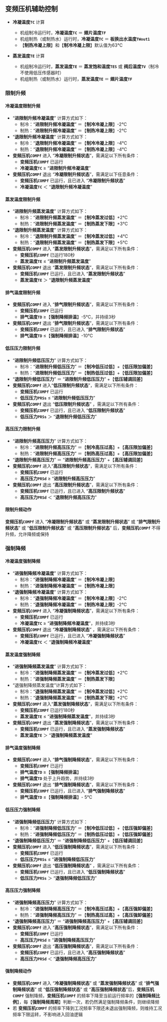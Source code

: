<!-- 注意事项 -->
<!-- 起始分级标题：##（二级标题） -->

## 变频压机辅助控制

- **冷凝温度`TC`** 计算
  - 机组制冷运行时，**冷凝温度`TC`** ＝  **翅片温度`TF`**
  - 机组制热（或制热水）运行时，**冷凝温度`TC`** ＝ **板换出水温度`TWout1`**
  - 【**制热冷凝上限**】和【**制冷冷凝上限**】默认值为63℃

- **蒸发温度`TE`** 计算
  - 机组制冷运行时，**蒸发温度`TE`** ＝ **蒸发饱和温度`TES`** 或 **阀后温度`TV`**（制冷不使用低压传感器时）
  - 机组制热（或制热水）运行时，**蒸发温度`TE`** ＝  **翅片温度`TF`**
### 限制升频

#### 冷凝温度限制升频

- “**进限制升频冷凝温度**” 计算方式如下：
  - 制冷：“**进限制升频冷凝温度**” ＝【**制冷冷凝上限**】-2℃
  - 制热：“**进限制升频冷凝温度**” ＝【**制热冷凝上限**】-2℃
- “**退限制升频冷凝温度**” 计算方式如下：
  - 制冷：“**退限制升频冷凝温度**” ＝【**制冷冷凝上限**】-4℃
  - 制热：“**退限制升频冷凝温度**” ＝【**制热冷凝上限**】-4℃
- **变频压机`COMPf`** 进入 “**冷凝限制升频状态**”，需满足以下所有条件：
  - **变频压机`COMPf`** 已运行
  - **冷凝温度`TC`** ≥ “**进限制升频冷凝温度**”
- **变频压机`COMPf`** 退出 “**冷凝限制升频状态**”，需满足以下任意条件：
  - **变频压机`COMPf`** 已运行，且已进入 “**冷凝限制升频状态**”
  - **冷凝温度`TC`** ＜ “**退限制升频冷凝温度**”

#### 蒸发温度限制升频

- “**进限制升频蒸发温度**” 计算方式如下：
  - 制冷：“**进限制升频蒸发温度**” ＝【**制冷蒸发过低**】+2℃
  - 制热：“**进限制升频蒸发温度**” ＝【**制热蒸发下限**】+3℃
- “**退限制升频蒸发温度**” 计算方式如下：
  - 制冷：“**退限制升频蒸发温度**” ＝【**制冷蒸发过低**】+4℃
  - 制热：“**退限制升频蒸发温度**” ＝【**制热蒸发下限**】+5℃
- **变频压机`COMPf`** 进入 “**蒸发限制升频状态**”，需满足以下所有条件：
  - **变频压机`COMPf`** 已运行180秒
  - **蒸发温度`TE`** ≤ “**进限制升频蒸发温度**”
- **变频压机`COMPf`** 退出 “**蒸发限制升频状态**”，需满足以下所有条件：
  - **变频压机`COMPf`** 已运行，且已进入 “**蒸发限制升频状态**”
  - **蒸发温度`TE`** ＞ “**退限制升频蒸发温度**”

#### 排气温度限制升频

- **变频压机`COMPf`** 进入 “**排气限制升频状态**”，需满足以下所有条件：
  - **变频压机`COMPf`** 已运行
  - **排气温度`TD`** ≥【**强制降频排温**】-5℃，并持续3秒
- **变频压机`COMPf`** 退出 “**排气限制升频状态**”，需满足以下所有条件：
  - **变频压机`COMPf`** 已运行，且已进入 “**排气限制升频状态**”
  - **排气温度`TD`** ≤【**强制降频排温**】-10℃

#### 低压压力限制升频

- “**进限制升频低压压力**” 计算方式如下：
  - 制冷：“**进限制升频低压压力**” ＝【**制冷低压过低**】+【**低压限加偏差**】
  - 制热：“**进限制升频低压压力**” ＝【**制热低压过低**】+【**低压限加偏差**】
- “**退限制升频低压压力**” ＝ “**进限制升频低压压力**” +【**低压辅调回差**】
- **变频压机`COMPf`** 进入“**低压限制升频状态**”，需满足以下所有条件：
  - **变频压机`COMPf`** 已运行
  - **低压压力`PRSs`** ≤ “**进限制升频低压压力**”
- **变频压机`COMPf`** 退出 “**低压限制升频状态**” ，需满足以下所有条件：
  - **变频压机`COMPf`** 已运行，且已进入 “**低压限制升频状态**”
  - **低压压力`PRSs`** ＞ “**退限制升频低压压力**”

#### 高压压力限制升频

- “**进限制升频高压压力**” 计算方式如下：
  - 制冷：“**进限制升频高压压力**” ＝【**制冷高压过高**】+【**高压限加偏差**】
  - 制热：“**进限制升频高压压力**” ＝【**制热高压过高**】+【**高压限加偏差**】
- “**退限制升频高压压力**” ＝ “**进限制升频高压压力**” +【**高压辅调回差**】
- **变频压机`COMPf`** 进入“**高压限制升频状态**”，需满足以下所有条件：
  - **变频压机`COMPf`** 已运行
  - **高压压力`PRSd`** ≥ “**进限制升频高压压力**”
- **变频压机`COMPf`** 退出 “**高压限制升频状态**”，需满足以下所有条件：
  - **变频压机`COMPf`** 已运行，且已进入 “**高压限制升频状态**”
  - **高压压力`PRSd`** ＜ “**退限制升频高压压力**”

#### 限制升频动作

**变频压机`COMPf`** 进入 “**冷凝限制升频状态**” 或 “**蒸发限制升频状态**” 或 “**排气限制升频状态**” 或 “**低压限制升频状态**” 或 “**高压限制升频状态**” 后，**变频压机`COMPf`** 不得升频，允许降频或保持

### 强制降频

#### 冷凝温度强制降频

- “**进强制降频冷凝温度**” 计算方式如下：
  - 制冷：“**进强制降频冷凝温度**” ＝【**制冷冷凝上限**】
  - 制热：“**进强制降频冷凝温度**” ＝【**制热冷凝上限**】
- “**退强制降频冷凝温度**” 计算方式如下：
  - 制冷：“**退强制降频冷凝温度**” ＝【**制冷冷凝上限**】-2℃
  - 制热：“**退强制降频冷凝温度**” ＝【**制热冷凝上限**】-2℃
- **变频压机`COMPf`** 进入 “**冷凝强制降频状态**”，需满足以下所有条件：
  - **变频压机`COMPf`** 已运行
  - **冷凝温度`TC`** ≥ “**进强制降频冷凝温度**”，并持续3秒
- **变频压机`COMPf`** 退出 “**冷凝强制降频状态**” ，需满足以下所有条件：
  - **变频压机`COMPf`** 已运行，且已进入 “**冷凝强制降频状态**”
  - **冷凝温度`TC`** ＜ “**退强制降频冷凝温度**”

#### 蒸发温度强制降频

- “**进强制降频蒸发温度**” 计算方式如下：
  - 制冷：“**进强制降频蒸发温度**” ＝【**制冷蒸发过低**】+2℃
  - 制热：“**进强制降频蒸发温度**” ＝【**制热蒸发下限**】
- “退强制降频蒸发温度”计算方式如下：
  - 制冷：“**退强制降频蒸发温度**” ＝【**制冷蒸发过低**】+2℃
  - 制热：“**退强制降频蒸发温度**” ＝【**制热蒸发下限**】+2℃
- **变频压机`COMPf`** 进入“**蒸发强制降频状态**”，需满足以下所有条件：
  - **变频压机`COMPf`** 已运行180秒
  - **蒸发温度`TE`** ≤ “**进强制降频蒸发温度**”，并持续3秒
- **变频压机`COMPf`** 退出 “**蒸发强制降频状态**”，需满足以下所有条件：
  - **变频压机`COMPf`** 已运行，且已进入 “**蒸发强制降频状态**”
  - **蒸发温度`TE`** ＞ “**退强制降频蒸发温度**”

#### 排气温度强制降频

- **变频压机`COMPf`** 进入 “**排气强制降频状态**”，需满足以下所有条件：
  - **变频压机`COMPf`** 已运行
  - **排气温度`TD`** ≥【**强制降频排温**】
  - **排气温度`TD`** 处于上升趋势，并持续3秒
- **变频压机`COMPf`** 退出 “**排气强制降频状态**”，需满足以下所有条件：
  - **变频压机`COMPf`** 已运行，且已进入 “**排气强制降频状态**”
  - **排气温度`TD`** ≤【**强制降频排温**】- 5℃

#### 低压压力强制降频

- “**进强制降频低压压力**” 计算方式如下：
  - 制冷：“**进强制降频低压压力**” ＝【**制冷低压过低**】+【**低压强卸偏差**】
  - 制热：“**进强制降频低压压力**” ＝【**制热低压过低**】+【**低压强卸偏差**】
- “**退强制降频低压压力**” ＝ “**进强制降频低压压力**” +【**低压辅调回差**】
- **变频压机`COMPf`** 进入 “**低压强制降频状态**”，需满足以下所有条件：
  - **变频压机`COMPf`** 已运行
  - **低压压力`PRSs`** ≤ “**进强制降频低压压力**”
- **变频压机`COMPf`** 退出 “**低压强制降频状态**” ，需满足以下所有条件：
  - **变频压机`COMPf`** 已运行，且已进入 “**低压强制降频状态**”
  - **低压压力`PRSs`** ＞ “**退强制降频低压压力**”

#### 高压压力强制降频

- “**进强制降频高压压力**” 计算方式如下：
  - 制冷：“**进强制降频高压压力**” ＝【**制冷高压过高**】+【**高压强卸偏差**】
  - 制热：“**进强制降频高压压力**” ＝【**制热高压过高**】+【**高压强卸偏差**】
- “**退强制降频高压压力**” ＝ “**进强制降频高压压力**” +【**高压辅调回差**】
- **变频压机`COMPf`** 进入 “**高压强制降频状态**”，需满足以下所有条件：
  - **变频压机`COMPf`** 已运行
  - **高压压力`PRSd`** ≥ “**进强制降频高压压力**”
- **变频压机`COMPf`** 退出 “**高压强制降频状态**”，需满足以下所有条件：
  - **变频压机`COMPf`** 已运行，且已进入 “**高压强制降频状态**”
  - **高压压力`PRSd`** ＜ “**退强制降频高压压力**”

#### 强制降频动作

- **变频压机`COMPf`** 进入 “**冷凝强制降频状态**” 或 “**蒸发强制降频状态**” 或 “**排气强制降频状态**” 或 “**低压强制降频状态**” 或 “**高压强制降频状态**”后，**变频压机`COMPf`** 强制降频，**变频压机`COMPf`** 的频率下降至当前运行频率的【**强制降频比例**】，每【**强制降频周期**】判断一次，若仍然满足强制降频条件，则继续降频
- 若 **变频压机`COMPf`** 的频率下降到工况频率下限还未退出强制降频，则维持工况频率下限运转，不影响进入回油逻辑
